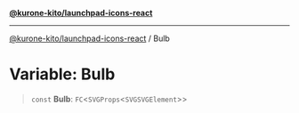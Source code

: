 [**@kurone-kito/launchpad-icons-react**](../README.md)

***

[@kurone-kito/launchpad-icons-react](../globals.md) / Bulb

# Variable: Bulb

> `const` **Bulb**: `FC`\<`SVGProps`\<`SVGSVGElement`\>\>
